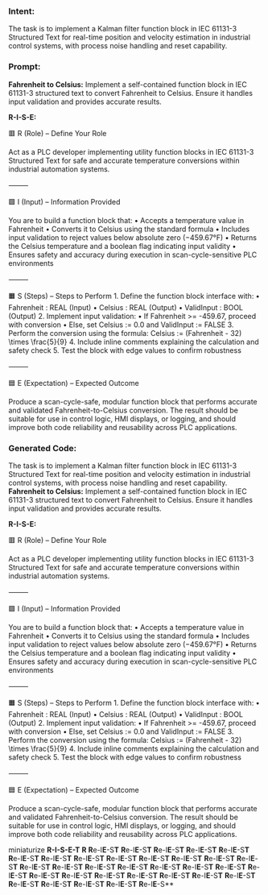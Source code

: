 ### Intent:
The task is to implement a Kalman filter function block in IEC 61131-3 Structured Text for real-time position and velocity estimation in industrial control systems, with process noise handling and reset capability.

### Prompt:
**Fahrenheit to Celsius:**
Implement a self-contained function block in IEC 61131-3 structured text to convert Fahrenheit to Celsius. Ensure it handles input validation and provides accurate results.

**R-I-S-E:**

🟥 R (Role) – Define Your Role

Act as a PLC developer implementing utility function blocks in IEC 61131-3 Structured Text for safe and accurate temperature conversions within industrial automation systems.

⸻

🟩 I (Input) – Information Provided

You are to build a function block that:
	•	Accepts a temperature value in Fahrenheit
	•	Converts it to Celsius using the standard formula
	•	Includes input validation to reject values below absolute zero (−459.67°F)
	•	Returns the Celsius temperature and a boolean flag indicating input validity
	•	Ensures safety and accuracy during execution in scan-cycle-sensitive PLC environments

⸻

🟧 S (Steps) – Steps to Perform
	1.	Define the function block interface with:
	•	Fahrenheit : REAL (Input)
	•	Celsius : REAL (Output)
	•	ValidInput : BOOL (Output)
	2.	Implement input validation:
	•	If Fahrenheit >= -459.67, proceed with conversion
	•	Else, set Celsius := 0.0 and ValidInput := FALSE
	3.	Perform the conversion using the formula:
Celsius := (Fahrenheit - 32) \times \frac{5}{9}
	4.	Include inline comments explaining the calculation and safety check
	5.	Test the block with edge values to confirm robustness

⸻

🟦 E (Expectation) – Expected Outcome

Produce a scan-cycle-safe, modular function block that performs accurate and validated Fahrenheit-to-Celsius conversion. The result should be suitable for use in control logic, HMI displays, or logging, and should improve both code reliability and reusability across PLC applications.

### Generated Code:
The task is to implement a Kalman filter function block in IEC 61131-3 Structured Text for real-time position and velocity estimation in industrial control systems, with process noise handling and reset capability.
**Fahrenheit to Celsius:**
Implement a self-contained function block in IEC 61131-3 structured text to convert Fahrenheit to Celsius. Ensure it handles input validation and provides accurate results.

**R-I-S-E:**

🟥 R (Role) – Define Your Role

Act as a PLC developer implementing utility function blocks in IEC 61131-3 Structured Text for safe and accurate temperature conversions within industrial automation systems.

⸻

🟩 I (Input) – Information Provided

You are to build a function block that:
	•	Accepts a temperature value in Fahrenheit
	•	Converts it to Celsius using the standard formula
	•	Includes input validation to reject values below absolute zero (−459.67°F)
	•	Returns the Celsius temperature and a boolean flag indicating input validity
	•	Ensures safety and accuracy during execution in scan-cycle-sensitive PLC environments

⸻

🟧 S (Steps) – Steps to Perform
	1.	Define the function block interface with:
	•	Fahrenheit : REAL (Input)
	•	Celsius : REAL (Output)
	•	ValidInput : BOOL (Output)
	2.	Implement input validation:
	•	If Fahrenheit >= -459.67, proceed with conversion
	•	Else, set Celsius := 0.0 and ValidInput := FALSE
	3.	Perform the conversion using the formula:
Celsius := (Fahrenheit - 32) \times \frac{5}{9}
	4.	Include inline comments explaining the calculation and safety check
	5.	Test the block with edge values to confirm robustness

⸻

🟦 E (Expectation) – Expected Outcome

Produce a scan-cycle-safe, modular function block that performs accurate and validated Fahrenheit-to-Celsius conversion. The result should be suitable for use in control logic, HMI displays, or logging, and should improve both code reliability and reusability across PLC applications.

 miniaturize
**R-I-S-E-T**
**R**
**R**e-I**E**-S**T**
**R**e-I**E**-S**T**
**R**e-I**E**-S**T**
**R**e-I**E**-S**T**
**R**e-I**E**-S**T**
**R**e-I**E**-S**T**
**R**e-I**E**-S**T**
**R**e-I**E**-S**T**
**R**e-I**E**-S**T**
**R**e-I**E**-S**T**
**R**e-I**E**-S**T**
**R**e-I**E**-S**T**
**R**e-I**E**-S**T**
**R**e-I**E**-S**T**
**R**e-I**E**-S**T**
**R**e-I**E**-S**T**
**R**e-I**E**-S**T**
**R**e-I**E**-S**T**
**R**e-I**E**-S**T**
**R**e-I**E**-S**T**
**R**e-I**E**-S**T**
**R**e-I**E**-S**T**
**R**e-I**E**-S**T**
**R**e-I**E**-S**T**
**R**e-I**E**-S**T**
**R**e-I**E**-S**T**
**R**e-I**E**-S**T**
**R**e-I**E**-S**T**
**R**e-I**E**-S**T**
**R**e-I**E**-S**T**
**R**e-I**E**-S**T**
**R**e-I**E**-S**T**
**R**e-I**E**-S**
